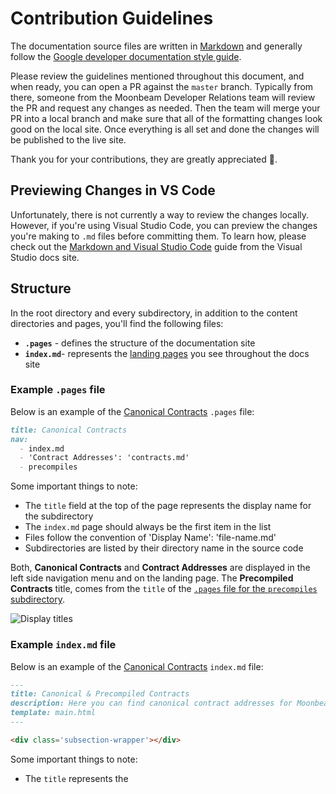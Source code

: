 # Contribution Guidelines

The documentation source files are written in [Markdown](https://daringfireball.net/projects/markdown) and generally follow the [Google developer documentation style guide](https://developers.google.com/style).

Please review the guidelines mentioned throughout this document, and when ready, you can open a PR against the `master` branch. Typically from there, someone from the Moonbeam Developer Relations team will review the PR and request any changes as needed. Then the team will merge your PR into a local branch and make sure that all of the formatting changes look good on the local site. Once everything is all set and done the changes will be published to the live site.

Thank you for your contributions, they are greatly appreciated 💜.

## Previewing Changes in VS Code

Unfortunately, there is not currently a way to review the changes locally.
However, if you're using Visual Studio Code, you can preview the changes you're making to `.md` files before committing them. To learn how, please check out the [Markdown and Visual Studio Code](https://code.visualstudio.com/docs/languages/markdown) guide from the Visual Studio docs site.

## Structure

In the root directory and every subdirectory, in addition to the content directories and pages, you'll find the following files: 

- **`.pages`** - defines the structure of the documentation site
- **`index.md`**- represents the [landing pages](https://docs.moonbeam.network/builders/) you see throughout the docs site

### Example `.pages` file

Below is an example of the [Canonical Contracts](https://docs.moonbeam.network/builders/ethereum/canonical-contracts/) `.pages` file:

```markdown
title: Canonical Contracts
nav:
  - index.md
  - 'Contract Addresses': 'contracts.md'
  - precompiles
```

Some important things to note:

- The `title` field at the top of the page represents the display name for the subdirectory
- The `index.md` page should always be the first item in the list
- Files follow the convention of 'Display Name': 'file-name.md'
- Subdirectories are listed by their directory name in the source code

Both, **Canonical Contracts** and **Contract Addresses** are displayed in the left side navigation menu and on the landing page. The **Precompiled Contracts** title, comes from the `title` of the [`.pages` file for the `precompiles` subdirectory](https://github.com/moonbeam-foundation/moonbeam-docs/blob/master/builders/ethereum/precompiles/.pages).

![Display titles](/images/readme-contributing/contributing-1.webp)

### Example `index.md` file

Below is an example of the [Canonical Contracts](https://docs.moonbeam.network/builders/ethereum/canonical-contracts/) `index.md` file: 

```markdown
---
title: Canonical & Precompiled Contracts
description: Here you can find canonical contract addresses for Moonbeam, and precompiled contracts for interacting with Substrate features using the Ethereum API.
template: main.html
---

<div class='subsection-wrapper'></div>
```

Some important things to note:

- The `title` represents the <title> tag and is used for SEO purposes
- The `description` represents the meta-description and is also used for SEO purposes
- The `template` defines the template to be used. It should always be `main.html`
- The `<div>` is populated with links to any pages or subdirectories and is populated automatically by a script at runtime that builds the landing pages

The **Canonical Contracts** landing page is rendered and retrieves the `title`s from the `.pages` files.

![Landing page](/images/readme-contributing/contributing-2.webp)

## Content Pages

When adding a new content page, you should have the following components:

- **`title`** - represents the <title> tag and is used for SEO purposes (not displayed on the published site)
- **`description`** - represents the meta-description and is also used for SEO purposes (not displayed on the published site)
- **Page title** - a title to be displayed at the top of the page 
- **`## Introduction` section** - 2-3 paragraphs to serve as an introduction. This should be long-lived, meaning it will not require changes in the future

Optionally, you should also consider including the following sections:

- **`## Checking Prerequisites` section** - if the guide requires the user to have certain developer tools installed, for example Docker or MetaMask, it should be listed here
- **`## Getting Started` section** - if this is a 3rd party integration, having links that point to the most important parts of your project's documentation site that helps users to get started with your project

For example:

```
---
title: Title for SEO purposes
description: Description for SEO purposes.
---

# Page Title

![Banner Image](/images/<subdirectory>/<project>-banner.webp)

## Introduction

Write 2-3 paragraphs to serve as the introduction here.

...
```

## Images

Images are stored in the `images` subdirectory. They are organized to mirror the structure of the docs site. So, for example, if you are creating a new page for the `builders` section and need to add images, those would go under the `images/builders/` subdirectory.

All pages should have a banner image, you can use the `_banner-template.svg` found in the root of the `images` directory to create your own. 

All landing pages require a logo or relevant icon. You can use the `_index-page-template.svg` that is in the root of the `images` subdirectory to create your own that is the correct size. These images are stored in the `images/index-pages` subdirectory.

Ultimately, images displayed on the website should be in `.webp` format.

To add an image to your page, you should have [alt text](https://developers.google.com/style/images#alt-text) and use the following syntax:

```markdown
![Alt text goes here](/images/<subdirectory>/<image-file-name>.webp)
```

## Snippets

Snippets can be used to manage reusable lines of code or text. There is a subdirectory for `text` and `code`. The `text` snippets will get translated for the Chinese version of the documentation site. On the other hand, the `code` snippets should only contain code and therefore do not get translated.

To link to a snippet, you can use the following syntax in the Markdown file:

```markdown
--8<-- 'code/<subdirectory>/<snippet-file-name>.md'
```

Code snippets can be written in Markdown or the programming language itself, for example, `.py` for Python, `.js` for JavaScript, etc.

## Search Enging Optimization (SEO)

Here are some resources to help you create good titles and descriptions for SEO:

- [Google's recommendation on good titles](https://developers.google.com/search/docs/advanced/appearance/title-link?hl=en)
- [Google's recommendation on good descriptions](https://developers.google.com/search/docs/advanced/appearance/snippet?hl=en)

In general, titles should be between 50 and 60 characters and descriptions should be between 110 and 160 characters.

